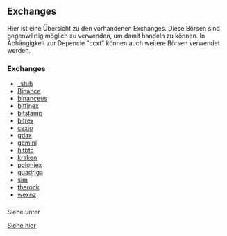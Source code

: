 ## Exchanges

Hier ist eine Übersicht zu den vorhandenen Exchanges. 
Diese Börsen sind gegenwärtig möglich zu verwenden, um damit handeln zu können. 
In Abhängigkeit zur Depencie "ccxt" können auch weitere Börsen verwendet werden. 
### Exchanges

* [_stub](_stub/readme.md)
* [Binance](binance/readme.md)
* [binanceus](binanceus/readme.md)
* [bitfinex](bitfinex/readme.md)
* [bitstamp](bitstamp/readme.md)
* [bitrex](bitrex/readme.md)
* [cexio](cexio/readme.md)
* [gdax](gdax/readme.md)
* [gemini](gemini/readme.md)
* [hitbtc](hitbtc/readme.md)
* [kraken](kraken/readme.md)
* [poloniex](poloniex/readme.md)
* [quadriga](quadriga/readme.md)
* [sim](sim/readme.md)
* [therock](therock/readme.md)
* [wexnz](wexnz/readme.md)

###

Siehe unter

[Siehe hier](../../docs/exchanges/readme.md)